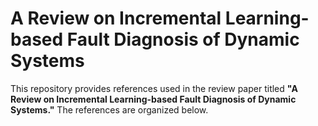# A Review on Incremental Learning-based Fault Diagnosis of Dynamic Systems

This repository provides references used in the review paper titled **"A Review on Incremental Learning-based Fault Diagnosis of Dynamic Systems."** The references are organized below.


